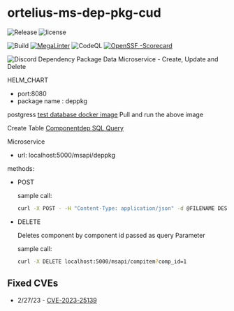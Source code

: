 # ortelius-ms-dep-pkg-cud

![Release](https://img.shields.io/github/v/release/ortelius/ms-dep-pkg-cud?sort=semver)
![license](https://img.shields.io/github/license/ortelius/ms-dep-pkg-cud)

![Build](https://img.shields.io/github/actions/workflow/status/ortelius/ms-dep-pkg-cud/build-push-chart.yml)
[![MegaLinter](https://github.com/ortelius/ms-dep-pkg-cud/workflows/MegaLinter/badge.svg?branch=main)](https://github.com/ortelius/ms-dep-pkg-cud/actions?query=workflow%3AMegaLinter+branch%3Amain)
![CodeQL](https://github.com/ortelius/ms-dep-pkg-cud/workflows/CodeQL/badge.svg)
[![OpenSSF
-Scorecard](https://api.securityscorecards.dev/projects/github.com/ortelius/ms-dep-pkg-cud/badge)](https://api.securityscorecards.dev/projects/github.com/ortelius/ms-dep-pkg-cud)


![Discord](https://img.shields.io/discord/722468819091849316)
Dependency Package Data Microservice - Create, Update and Delete

HELM_CHART

- port:8080
- package name : deppkg

postgress [test database docker image](https://github.com/ortelius/test-database)
Pull and run the above image

Create Table [Componentdep SQL Query](https://github.com/ortelius/ortelius/blob/main/dmadminweb/WebContent/WEB-INF/schema/2021122706.sql)

Microservice

- url: localhost:5000/msapi/deppkg

methods:

- POST

  sample call:

   ```bash
   curl -X POST - -H "Content-Type: application/json" -d @FILENAME DESTINATION http://localhost:5000/msapi/deppkg?compid=1234
   ```

- DELETE

  Deletes component by component id passed as query Parameter

  sample call:

  ```bash
  curl -X DELETE localhost:5000/msapi/compitem?comp_id=1
  ```

## Fixed CVEs

- 2/27/23 - [CVE-2023-25139](https://www.openwall.com/lists/oss-security/2023/02/10/1)
